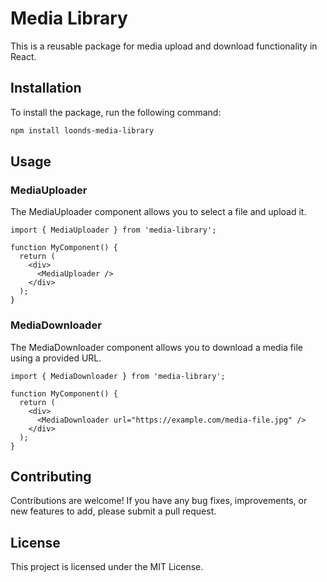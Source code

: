 # Media Library

This is a reusable package for media upload and download functionality in React.

## Installation

To install the package, run the following command:

```bash
npm install loonds-media-library 
```

## Usage

### MediaUploader

The MediaUploader component allows you to select a file and upload it.

```import React from 'react';
import { MediaUploader } from 'media-library';

function MyComponent() {
  return (
    <div>
      <MediaUploader />
    </div>
  );
}
```

### MediaDownloader

The MediaDownloader component allows you to download a media file using a provided URL.

```import React from 'react';
import { MediaDownloader } from 'media-library';

function MyComponent() {
  return (
    <div>
      <MediaDownloader url="https://example.com/media-file.jpg" />
    </div>
  );
}
```

## Contributing

Contributions are welcome! If you have any bug fixes, improvements, or new features to add, please submit a pull
request.

## License

This project is licensed under the MIT License.